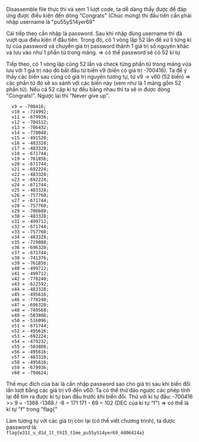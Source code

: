 Disassemble file thực thi và xem 1 lượt code, ta dễ dàng thấy được để đáp ứng được điều kiện đến dòng "Congrats" (Chúc mừng) thì đầu tiên cần phải nhập username là "pu55yS14yer69"

Cái tiếp theo cần nhập là password. Sau khi nhập đúng username thì đã vượt qua điều kiện if đầu tiên. Trong đó, có 1 vòng lặp 52 lần để xử lí từng kí tự của password và chuyển giá trị password thành 1 giá trị số nguyên khác và lưu vào như 1 phần tử trong mảng. => có thể password sẽ có 52 kí tự

Tiếp theo, có 1 vòng lặp cũng 52 lần và check từng phần tử trong mảng vừa lưu với 1 giá trị nào đó bắt đầu từ biến v9 (biến có giá trị -700416). Ta để ý thấy các biến sau cũng có giá trị nguyên tương tự, từ v9 -> v60 (52 biến) => các phần tử đó sẽ so sánh với các biến này (xem như là 1 mảng gồm 52 phần tử).
Nếu cả 52 cặp kí tự đều bằng nhau thì ta sẽ in được dòng "Congrats!". Ngược lại thì "Never give up".

```
  v9 = -700416;
  v10 = -724992;
  v11 = -679936;
  v12 = -704512;
  v13 = -786432;
  v14 = -770048;
  v15 = -491520;
  v16 = -483328;
  v17 = -483328;
  v18 = -671744;
  v19 = -761856;
  v20 = -671744;
  v21 = -692224;
  v22 = -483328;
  v23 = -692224;
  v24 = -671744;
  v25 = -483328;
  v26 = -757760;
  v27 = -671744;
  v28 = -757760;
  v29 = -708608;
  v30 = -483328;
  v31 = -499712;
  v32 = -671744;
  v33 = -757760;
  v34 = -483328;
  v35 = -729088;
  v36 = -696320;
  v37 = -671744;
  v38 = -741376;
  v39 = -761856;
  v40 = -499712;
  v41 = -499712;
  v42 = -778240;
  v43 = -622592;
  v44 = -483328;
  v45 = -495616;
  v46 = -778240;
  v47 = -696320;
  v48 = -749568;
  v49 = -503808;
  v50 = -516096;
  v51 = -671744;
  v52 = -495616;
  v53 = -692224;
  v54 = -479232;
  v55 = -503808;
  v56 = -495616;
  v57 = -483328;
  v58 = -495616;
  v59 = -679936;
  v60 = -794624;
```

Thế mục đích của bài là cần nhập password sao cho giá trị sau khi biến đổi lần lượt bằng các giá trị v9 đến v60. Ta có thể thử đảo ngược các phép tính lại để tìm ra được kí tự ban đầu trước khi biến đổi.
Thử với kí tự đầu:
-700416 >> 9 = -1368
-1368 / -8 = 171
171 - 69 = 102 (DEC của kí tự "f")
=> có thể là kí tự "f" trong "flag{"

Làm tương tự với các giá trị còn lại (có thể viết chương trình), ta được password là:   
`flag{w311_u_d1d_1t_th15_t1me_pu55yS14yer69_4d06414a}`